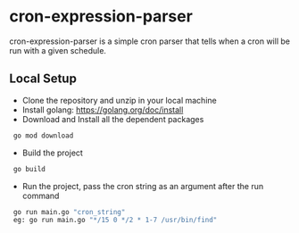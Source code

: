 # cron-expression-parser

cron-expression-parser is a simple cron parser that tells when a cron will be run with a given schedule.

## Local Setup
* Clone the repository and unzip in your local machine
* Install golang: https://golang.org/doc/install
* Download and Install all the dependent packages
```bash
 go mod download
```
* Build the project
```bash
 go build
```
* Run the project, pass the cron string as an argument after the run command
```bash
 go run main.go "cron_string"
 eg: go run main.go "*/15 0 */2 * 1-7 /usr/bin/find"
```
